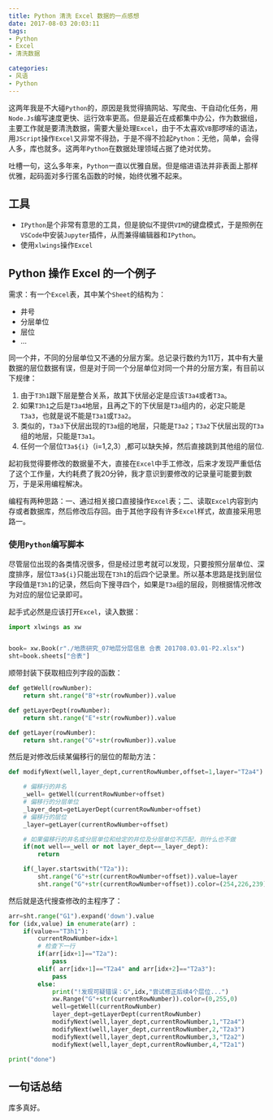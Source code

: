 ```yaml
---
title: Python 清洗 Excel 数据的一点感想
date: 2017-08-03 20:03:11
tags:
- Python
- Excel
- 清洗数据

categories:
- 风语
- Python
---
```



这两年我是不大碰`Python`的，原因是我觉得搞网站、写爬虫、干自动化任务，用`Node.Js`编写速度更快、运行效率更高。但是最近在成都集中办公，作为数据组，主要工作就是要清洗数据，需要大量处理`Excel`，由于不太喜欢`VB`那啰嗦的语法，用`JScript`操作`Excel`又非常不得劲，于是不得不捡起`Python`：无他，简单，会得人多，库也就多。这两年`Python`在数据处理领域占据了绝对优势。

吐槽一句，这么多年来，`Python`一直以优雅自居。但是缩进语法并非表面上那样优雅，起码面对多行匿名函数的时候，始终优雅不起来。

## 工具

* `IPython`是个非常有意思的工具，但是貌似不提供`VIM`的键盘模式，于是照例在`VSCode`中安装`Jupyter`插件，从而兼得编辑器和`IPython`。
* 使用`xlwings`操作`Excel`

## Python 操作 Excel 的一个例子

需求：有一个`Excel`表，其中某个`Sheet`的结构为：

* 井号
* 分层单位
* 层位
* ...

同一个井，不同的分层单位又不通的分层方案。总记录行数约为11万，其中有大量数据的层位数据有误，但是对于同一个分层单位对同一个井的分层方案，有目前以下规律：
1. 由于`T3h1`跟下层是整合关系，故其下伏层必定是应该`T3a4`或者`T3a`。
2. 如果`T3h1`之后是`T3a4`地层，且再之下的下伏层是`T3a`组内的，必定只能是`T3a3`，也就是说不能是`T3a1`或`T3a2`。
3. 类似的，`T3a3`下伏层出现的`T3a`组的地层，只能是`T3a2`；`T3a2`下伏层出现的`T3a`组的地层，只能是`T3a1`。
4. 任何一个层位`T3a${i}`（i=1,2,3）,都可以缺失掉，然后直接跳到其他组的层位.

起初我觉得要修改的数据量不大，直接在`Excel`中手工修改，后来才发现严重低估了这个工作量，大约耗费了我20分钟，我才意识到要修改的记录量可能要到数万，于是采用编程解决。

编程有两种思路：一、通过相关接口直接操作`Excel`表；二、读取`Excel`内容到内存或者数据库，然后修改后存回。由于其他字段有许多`Excel`样式，故直接采用思路一。


### 使用`Python`编写脚本

尽管层位出现的各类情况很多，但是经过思考就可以发现，只要按照分层单位、深度排序，层位`T3a${i}`只能出现在`T3h1`的后四个记录里。所以基本思路是找到层位字段值是`T3h1`的记录，然后向下搜寻四个，如果是`T3a`组的层段，则根据情况修改为对应的层位记录即可。

起手式必然是应该打开`Excel`，读入数据：

```Python
import xlwings as xw


book= xw.Book(r"./地质研究_07地层分层信息 合表 201708.03.01-P2.xlsx")
sht=book.sheets["合表"]
```

顺带封装下获取相应列字段的函数：
```Python
def getWell(rowNumber):
    return sht.range("B"+str(rowNumber)).value

def getLayerDept(rowNumber):
    return sht.range("E"+str(rowNumber)).value

def getLayer(rowNumber):
    return sht.range("G"+str(rowNumber)).value


```


然后是对修改后续某偏移行的层位的帮助方法：
```Python
def modifyNext(well,layer_dept,currentRowNumber,offset=1,layer="T2a4"):

    # 偏移行的井名
    _well= getWell(currentRowNumber+offset)
    # 偏移行的分层单位
    _layer_dept=getLayerDept(currentRowNumber+offset)
    # 偏移行的层位
    _layer=getLayer(currentRowNumber+offset)

    # 如果偏移行的井名或分层单位和给定的井位及分层单位不匹配，则什么也不做
    if(not well==_well or not layer_dept==_layer_dept):
        return

    if(_layer.startswith("T2a")):
        sht.range("G"+str(currentRowNumber+offset)).value=layer
        sht.range("G"+str(currentRowNumber+offset)).color=(254,226,239)
```

然后就是迭代搜查修改的主程序了：
```Python
arr=sht.range("G1").expand('down').value
for (idx,value) in enumerate(arr) :
    if(value=="T3h1"):
        currentRowNumber=idx+1
        # 检查下一行
        if(arr[idx+1]=="T2a"):
            pass
        elif( arr[idx+1]=="T2a4" and arr[idx+2]=="T2a3"):
            pass
        else:
            print("!发现可疑错误：G",idx,"尝试修正后续4个层位...")
            xw.Range("G"+str(currentRowNumber)).color=(0,255,0)
            well=getWell(currentRowNumber)
            layer_dept=getLayerDept(currentRowNumber)
            modifyNext(well,layer_dept,currentRowNumber,1,"T2a4")
            modifyNext(well,layer_dept,currentRowNumber,2,"T2a3")
            modifyNext(well,layer_dept,currentRowNumber,3,"T2a2")
            modifyNext(well,layer_dept,currentRowNumber,4,"T2a1")

print("done")
```

## 一句话总结

库多真好。